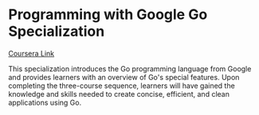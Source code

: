 # Programming with Google Go Specialization

[Coursera Link](https://www.coursera.org/specializations/google-golang)

This specialization introduces the Go programming language from Google and provides learners with an overview of Go's special features. Upon completing the three-course sequence, learners will have gained the knowledge and skills needed to create concise, efficient, and clean applications using Go.
